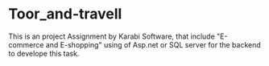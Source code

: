 # Toor_and-travell
This is an project Assignment by Karabi Software, that include "E-commerce and E-shopping"
using of Asp.net or SQL server for the backend to develope this task.

